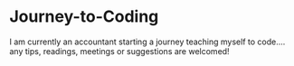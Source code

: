 # Journey-to-Coding
I am currently an accountant starting a journey teaching myself to code.... any tips, readings, meetings or suggestions are welcomed! 

